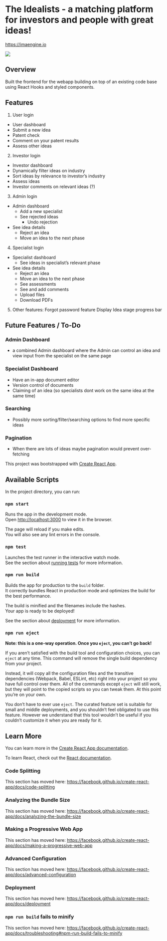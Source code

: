 # The Idealists - a matching platform for investors and people with great ideas!

https://imaengine.io

![](https://github.com/TuncaAlper/Idealists-client/blob/gifAdd/demoDisplay.gif)

## Overview
Built the frontend for the webapp building on top of an existing code base using React Hooks and styled components.

## Features
1. User login
  - User dashboard
  - Submit a new idea
  - Patent check
  - Comment on your patent results
  - Assess other ideas

2. Investor login
  - Investor dashboard
  - Dynamically filter ideas on industry
  - Sort ideas by relevance to investor’s industry
  - Assess ideas
  - Investor comments on relevant ideas (?)

3. Admin login
  - Admin dashboard
    - Add a new specialist
    - See rejected ideas
      - Undo rejection
  - See idea details
    - Reject an idea
    - Move an idea to the next phase

4. Specialist login
  - Specialist dashboard
    - See ideas in specialist’s relevant phase
  - See idea details
    - Reject an idea
    - Move an idea to the next phase
    - See assessments
    - See and add comments
    - Upload files
    - Download PDFs

5. Other features:
Forgot password feature
Display Idea stage progress bar 

## Future Features / To-Do
### Admin Dashboard
* a combined Admin dashboard where the Admin can control an idea and view input from the specialist on the same page
### Specialist Dashboard
* Have an in-app document editor
* Version control of documents
* Claiming of an idea (so specialists dont work on the same idea at the same time)
### Searching
* Possibly more sorting/filter/searching options to find more specific ideas
### Pagination
* When there are lots of ideas maybe pagination would prevent over-fetching

This project was bootstrapped with [Create React App](https://github.com/facebook/create-react-app).

## Available Scripts

In the project directory, you can run:

### `npm start`

Runs the app in the development mode.<br>
Open [http://localhost:3000](http://localhost:3000) to view it in the browser.

The page will reload if you make edits.<br>
You will also see any lint errors in the console.

### `npm test`

Launches the test runner in the interactive watch mode.<br>
See the section about [running tests](https://facebook.github.io/create-react-app/docs/running-tests) for more information.

### `npm run build`

Builds the app for production to the `build` folder.<br>
It correctly bundles React in production mode and optimizes the build for the best performance.

The build is minified and the filenames include the hashes.<br>
Your app is ready to be deployed!

See the section about [deployment](https://facebook.github.io/create-react-app/docs/deployment) for more information.

### `npm run eject`

**Note: this is a one-way operation. Once you `eject`, you can’t go back!**

If you aren’t satisfied with the build tool and configuration choices, you can `eject` at any time. This command will remove the single build dependency from your project.

Instead, it will copy all the configuration files and the transitive dependencies (Webpack, Babel, ESLint, etc) right into your project so you have full control over them. All of the commands except `eject` will still work, but they will point to the copied scripts so you can tweak them. At this point you’re on your own.

You don’t have to ever use `eject`. The curated feature set is suitable for small and middle deployments, and you shouldn’t feel obligated to use this feature. However we understand that this tool wouldn’t be useful if you couldn’t customize it when you are ready for it.

## Learn More

You can learn more in the [Create React App documentation](https://facebook.github.io/create-react-app/docs/getting-started).

To learn React, check out the [React documentation](https://reactjs.org/).

### Code Splitting

This section has moved here: https://facebook.github.io/create-react-app/docs/code-splitting

### Analyzing the Bundle Size

This section has moved here: https://facebook.github.io/create-react-app/docs/analyzing-the-bundle-size

### Making a Progressive Web App

This section has moved here: https://facebook.github.io/create-react-app/docs/making-a-progressive-web-app

### Advanced Configuration

This section has moved here: https://facebook.github.io/create-react-app/docs/advanced-configuration

### Deployment

This section has moved here: https://facebook.github.io/create-react-app/docs/deployment

### `npm run build` fails to minify

This section has moved here: https://facebook.github.io/create-react-app/docs/troubleshooting#npm-run-build-fails-to-minify



